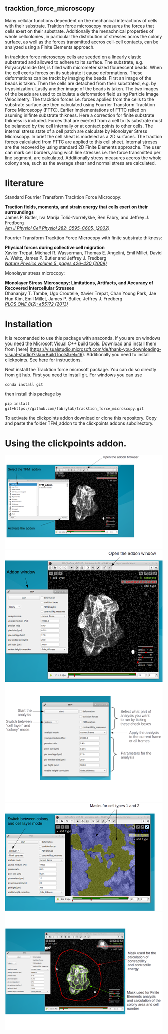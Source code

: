 ## tracktion_force_microscopy
Many cellular functions dependent on the mechanical interactions of cells with their substrate. Traktion force microscopy measures the forces that cells exert on their substrate. Additionally the menachnical properties of whole cellcolonies ,in particular the distribution of stresses acros the colony surface, as well as the forces transmitted accros cell-cell contacts, can be analyzed using a Finite Elements approach. 

In tracktion force microscopy cells are seeded on a linearly elastic substrated and allowed to adhere to its surface. The substrate, e.g. Polyacrylamide Gel, is filled with micrometer sized flourescent beads. When the cell exerts forces on its substrate it cause deformations. These deformations can be trackt by imaging the beads. First an image of the beads is taken. Then the cells are detached from their substrated, e.g. by trypsinization. Lastly another image of the beads is taken. The two images of the beads are used to calculate a deformation field using Particle Image Velocimetry. The tracktion forces i.e. forces applied from the cells to the substrate surface are then calculated using Fourrier Transform Tracktion Force Microscopy (FTTC). Earlier implementations of 
FTTC relied on asuming inifinte substrate thikness. Here a correction for finite substrate thikness is included.
Forces that are exerted from a cell to its substrate must be belanced by the cell internally or at contact points to other cells. The internal stress state of a cell patch are calculate by Monolayer Stress Microscopy. In brief the cell sheat is modeled as a 2D surfaces. The traction forces calculated from FTTC are applied to this cell sheet. Internal streses are the recoverd by using standard 2D Finite Elements approache. The user can mark cell borders,along wich line stresses i.e. the force transmitted per line segment, are calculated. Additionally stress measures accros the whole colony area, such as the average shear and normal stress are calculated. 






# literature

Standard Fourrier Transform Tracktion Force Microcopy:

**Traction fields, moments, and strain energy that cells exert on their surroundings**<br>
James P. Butler, Iva Marija Tolić-Norrelykke, Ben Fabry, and Jeffrey J. Fredberg<br>
[*Am J Physiol Cell Physiol 282: C595–C605, (2002)*](https://www.physiology.org/doi/pdf/10.1152/ajpcell.00270.2001)


Fourrier Transform Tracktion Force Microcopy with finite substrate thikness:

**Physical forces during collective cell migration**<br>
Xavier Trepat, Michael R. Wasserman, Thomas E. Angelini, Emil Millet, David A. Weitz,
James P. Butler and Jeffrey J. Fredberg<br>
[*Nature Physics volume 5, pages 426–430 (2009)*](https://www.nature.com/articles/nphys1269)

Monolayer stress microcopy:

**Monolayer Stress Microscopy: Limitations, Artifacts, and Accuracy of Recovered Intercellular Stresses**<br>
Dhananjay T. Tambe, Ugo Croutelle, Xavier Trepat, Chan Young Park, Jae Hun Kim, Emil Millet,
James P. Butler, Jeffrey J. Fredberg<br>
[*PLOS ONE 8(2): e55172 (2013)*](https://journals.plos.org/plosone/article?id=10.1371/journal.pone.0055172)


# Installation
It is recomanded to use this package with anaconda. 
If you are on windows you need the Microsoft Visual C++ build tools. Download and install them from [here] (https://visualstudio.microsoft.com/de/thank-you-downloading-visual-studio/?sku=BuildTools&rel=16).
Additionally you need to install clickpoints. See [here](https://clickpoints.readthedocs.io/en/latest/installation.html#windows-installer) for instructions.

Next install the Tracktion force microsoft package. You can do so directly from git hub. First you need to install git.
For windows you can use
```
conda install git
```
then install this package by
```
pip install git+https://github.com/fabrylab/tracktion_force_microscopy.git
```

To activate the clickpoints addon download or clone this repository. Copy and paste the folder TFM_addon to the clickpoints addons subdirectory.

# Using the clickpoints addon. 
![Analysis plot](images/opening_addon.png?raw=true "Optional Title")
![Analysis plot](images/opening_addon2.png?raw=true "Optional Title")
![Analysis plot](images/main_window.png?raw=true "Optional Title")
![Analysis plot](images/mode1.png?raw=true "Optional Title")
![Analysis plot](images/mode2.png?raw=true "Optional Title")





